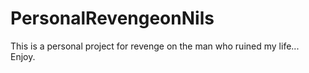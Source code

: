 # PersonalRevengeonNils
This is a personal project for revenge on the man who ruined my life... Enjoy.
